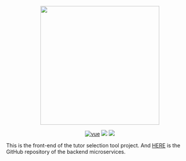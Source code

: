 <p align="center">
  <img width="320px" src="http://picbed.erjiangao.com/img/20200624105118.png"/>
</p>

<p align="center">
<a href="https://github.com/vuejs/vue"><img src="https://img.shields.io/badge/vue-2.6.11-brightgreen.svg" alt="vue"></a>
<a href="#License"><img src="https://img.shields.io/badge/license-MIT-green.svg"></a>
<a><img src="https://visitor-badge.glitch.me/badge?page_id=ErjianGao.tutor-selection-tool-vue"></a>
</p>

This is the front-end of the tutor selection tool project. And [HERE](https://github.com/ErjianGao/tutor-selection-tool) is the GitHub repository of the backend microservices. 
